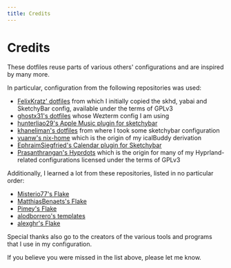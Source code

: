 ```yaml
---
title: Credits
---
```


# Credits

These dotfiles reuse parts of various others' configurations and are inspired by many more.

In particular, configuration from the following repositories was used:

* [FelixKratz' dotfiles](https://github.com/FelixKratz/dotfiles/) from which I initially copied the skhd, yabai and SketchyBar config, available under the terms of GPLv3
* [ghostx31's dotfiles](https://github.com/ghostx31/dotfiles) whose Wezterm config I am using
* [hunterliao29's Apple Music plugin for sketchybar](https://github.com/FelixKratz/SketchyBar/discussions/12#discussioncomment-4406700)
* [khaneliman's dotfiles](https://github.com/khaneliman/dotfiles) from where I took some sketchybar configuration
* [yuanw's nix-home](https://github.com/yuanw/nix-home) which is the origin of my icalBuddy derivation
* [EphraimSiegfried's Calendar plugin for Sketchybar](https://github.com/FelixKratz/SketchyBar/discussions/12#discussioncomment-4730516)
* [Prasanthrangan's Hyprdots](https://github.com/prasanthrangan/hyprdots/) which is the origin for many of my Hyprland-related configurations licensed under the terms of GPLv3

Additionally, I learned a lot from these repositories, listed in no particular order:

* [Misterio77's Flake](https://github.com/Misterio77/nix-config)
* [MatthiasBenaets's Flake](https://github.com/MatthiasBenaets/nixos-config/tree/master)
* [Pimey's Flake](https://github.com/pimeys/nixos)
* [alodborrero's templates](https://github.com/aldoborrero/templates/tree/main/templates/blog/nix/setting-up-machines-nix-style)
* [alexghr's Flake](https://github.com/alexghr/nix)

Special thanks also go to the creators of the various tools and programs that I use in my configuration.

If you believe you were missed in the list above, please let me know.
